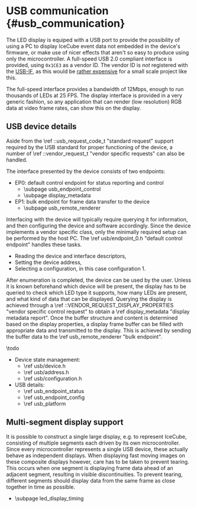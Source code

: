 # USB communication {#usb_communication}

The LED display is equiped with a USB port to provide the possibility of using a PC
to display IceCube event data not embedded in the device's firmware,
or make use of nicer effects that aren't so easy to produce using only the microcontroller.
A full-speed USB 2.0 compliant interface is provided, using `0x1CE3` as a vendor ID.
The vendor ID is *not* registered with the [USB-IF](http://usb.org), as this would be
[rather expensive](http://www.usb.org/developers/vendor/) for a small scale project like this.

The full-speed interface provides a bandwidth of 12Mbps, enough to run thousands of LEDs at 25 FPS.
The display interface is provided in a very generic fashion, so any application that can
render (low resolution) RGB data at video frame rates, can show this on the display.

## USB device details

Aside from the \ref ::usb_request_code_t "standard request" support required by
the USB standard for proper functioning of the device, a number of
\ref ::vendor_request_t "vendor specific requests" can also be handled.

The interface presented by the device consists of two endpoints:
* EP0: default control endpoint for status reporting and control
  * \subpage usb_endpoint_control
  * \subpage display_metadata
* EP1: bulk endpoint for frame data transfer to the device
  * \subpage usb_remote_renderer


Interfacing with the device will typically require querying it for information, and then
configuring the device and software accordingly.
Since the device implements a vendor specific class, only the minimally required setup can be
performed by the host PC.
The \ref usb/endpoint_0.h "default control endpoint" handles these tasks.
* Reading the device and interface descriptors,
* Setting the device address,
* Selecting a configuration, in this case configuration 1.

After enumeration is completed, the device can be used by the user.
Unless it is known beforehand which device will be present, the display has to be queried to check
which LED type it supports, how many LEDs are present, and what kind of data that can be displayed.
Querying the display is achieved through a \ref ::VENDOR_REQUEST_DISPLAY_PROPERTIES
"vendor specific control request" to obtain a \ref display_metadata "display metadata report".
Once the buffer structure and content is determined based on the display properties, a display
frame buffer can be filled with appropriate data and transmitted to the display. This is achieved
by sending the buffer data to the \ref usb_remote_renderer "bulk endpoint".

\todo
* Device state management:
  * \ref usb/device.h
  * \ref usb/address.h
  * \ref usb/configuration.h
* USB details:
  * \ref usb_endpoint_status
  * \ref usb_endpoint_config
  * \ref usb_platform

## Multi-segment display support

It is possible to construct a single large display, e.g. to represent IceCube, consisting of
multiple segments each driven by its own microcontroller.
Since every microcontroller represents a single USB device, these actually behave as independent
displays.
When displaying fast moving images on these composite displays however, care has to be taken to
prevent tearing.
This occurs when one segment is displaying frame data ahead of an adjacent segment, resulting in
visible discontinuities.
To prevent tearing, different segments should display data from the same frame as close together in
time as possible.

* \subpage led_display_timing

